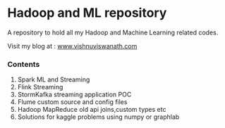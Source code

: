 # Hadoop and ML repository

A repository to hold all my Hadoop and Machine Learning related codes.

Visit my blog at : www.vishnuviswanath.com

### Contents

1. Spark ML and Streaming
2. Flink Streaming
3. StormKafka streaming application POC
4. Flume custom source and config files
5. Hadoop MapReduce old api joins,custom types etc
6. Solutions for kaggle problems using numpy or graphlab
